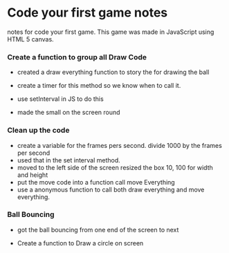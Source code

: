 # Code your first game notes

notes for code your first game.
This game was made in JavaScript using HTML 5 canvas.

### Create a function to group all Draw Code

- created a draw everything function to story the for drawing the ball

- create a timer for this method so we know when to call it.

- use setInterval in JS to do this

- made the small on the screen round

### Clean up the code

- create a variable for the frames pers second. divide 1000 by the frames per second
- used that in the set interval method.
- moved to the left side of the screen resized the box 10, 100 for width and height
- put the move code into a function call move Everything
- use a anonymous function to call both draw everything and move everything.

### Ball Bouncing
- got the ball bouncing from one end of the screen to next


- Create a function to Draw a circle on screen 















